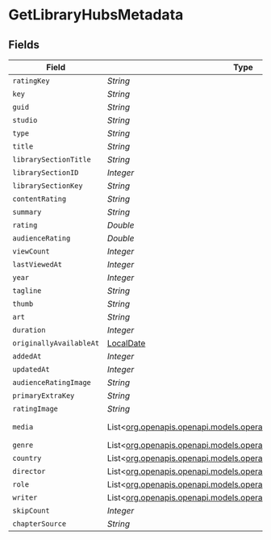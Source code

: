 # GetLibraryHubsMetadata


## Fields

| Field                                                                                                                                                                                                                                                                                                                                                                                                                                                                                                                                                                                                              | Type                                                                                                                                                                                                                                                                                                                                                                                                                                                                                                                                                                                                               | Required                                                                                                                                                                                                                                                                                                                                                                                                                                                                                                                                                                                                           | Description                                                                                                                                                                                                                                                                                                                                                                                                                                                                                                                                                                                                        | Example                                                                                                                                                                                                                                                                                                                                                                                                                                                                                                                                                                                                            |
| ------------------------------------------------------------------------------------------------------------------------------------------------------------------------------------------------------------------------------------------------------------------------------------------------------------------------------------------------------------------------------------------------------------------------------------------------------------------------------------------------------------------------------------------------------------------------------------------------------------------ | ------------------------------------------------------------------------------------------------------------------------------------------------------------------------------------------------------------------------------------------------------------------------------------------------------------------------------------------------------------------------------------------------------------------------------------------------------------------------------------------------------------------------------------------------------------------------------------------------------------------ | ------------------------------------------------------------------------------------------------------------------------------------------------------------------------------------------------------------------------------------------------------------------------------------------------------------------------------------------------------------------------------------------------------------------------------------------------------------------------------------------------------------------------------------------------------------------------------------------------------------------ | ------------------------------------------------------------------------------------------------------------------------------------------------------------------------------------------------------------------------------------------------------------------------------------------------------------------------------------------------------------------------------------------------------------------------------------------------------------------------------------------------------------------------------------------------------------------------------------------------------------------ | ------------------------------------------------------------------------------------------------------------------------------------------------------------------------------------------------------------------------------------------------------------------------------------------------------------------------------------------------------------------------------------------------------------------------------------------------------------------------------------------------------------------------------------------------------------------------------------------------------------------ |
| `ratingKey`                                                                                                                                                                                                                                                                                                                                                                                                                                                                                                                                                                                                        | *String*                                                                                                                                                                                                                                                                                                                                                                                                                                                                                                                                                                                                           | :heavy_minus_sign:                                                                                                                                                                                                                                                                                                                                                                                                                                                                                                                                                                                                 | N/A                                                                                                                                                                                                                                                                                                                                                                                                                                                                                                                                                                                                                | 14944                                                                                                                                                                                                                                                                                                                                                                                                                                                                                                                                                                                                              |
| `key`                                                                                                                                                                                                                                                                                                                                                                                                                                                                                                                                                                                                              | *String*                                                                                                                                                                                                                                                                                                                                                                                                                                                                                                                                                                                                           | :heavy_minus_sign:                                                                                                                                                                                                                                                                                                                                                                                                                                                                                                                                                                                                 | N/A                                                                                                                                                                                                                                                                                                                                                                                                                                                                                                                                                                                                                | /library/metadata/14944                                                                                                                                                                                                                                                                                                                                                                                                                                                                                                                                                                                            |
| `guid`                                                                                                                                                                                                                                                                                                                                                                                                                                                                                                                                                                                                             | *String*                                                                                                                                                                                                                                                                                                                                                                                                                                                                                                                                                                                                           | :heavy_minus_sign:                                                                                                                                                                                                                                                                                                                                                                                                                                                                                                                                                                                                 | N/A                                                                                                                                                                                                                                                                                                                                                                                                                                                                                                                                                                                                                | plex://movie/5d77686eeb5d26001f1eb339                                                                                                                                                                                                                                                                                                                                                                                                                                                                                                                                                                              |
| `studio`                                                                                                                                                                                                                                                                                                                                                                                                                                                                                                                                                                                                           | *String*                                                                                                                                                                                                                                                                                                                                                                                                                                                                                                                                                                                                           | :heavy_minus_sign:                                                                                                                                                                                                                                                                                                                                                                                                                                                                                                                                                                                                 | N/A                                                                                                                                                                                                                                                                                                                                                                                                                                                                                                                                                                                                                | Walt Disney Animation Studios                                                                                                                                                                                                                                                                                                                                                                                                                                                                                                                                                                                      |
| `type`                                                                                                                                                                                                                                                                                                                                                                                                                                                                                                                                                                                                             | *String*                                                                                                                                                                                                                                                                                                                                                                                                                                                                                                                                                                                                           | :heavy_minus_sign:                                                                                                                                                                                                                                                                                                                                                                                                                                                                                                                                                                                                 | N/A                                                                                                                                                                                                                                                                                                                                                                                                                                                                                                                                                                                                                | movie                                                                                                                                                                                                                                                                                                                                                                                                                                                                                                                                                                                                              |
| `title`                                                                                                                                                                                                                                                                                                                                                                                                                                                                                                                                                                                                            | *String*                                                                                                                                                                                                                                                                                                                                                                                                                                                                                                                                                                                                           | :heavy_minus_sign:                                                                                                                                                                                                                                                                                                                                                                                                                                                                                                                                                                                                 | N/A                                                                                                                                                                                                                                                                                                                                                                                                                                                                                                                                                                                                                | Tangled                                                                                                                                                                                                                                                                                                                                                                                                                                                                                                                                                                                                            |
| `librarySectionTitle`                                                                                                                                                                                                                                                                                                                                                                                                                                                                                                                                                                                              | *String*                                                                                                                                                                                                                                                                                                                                                                                                                                                                                                                                                                                                           | :heavy_minus_sign:                                                                                                                                                                                                                                                                                                                                                                                                                                                                                                                                                                                                 | N/A                                                                                                                                                                                                                                                                                                                                                                                                                                                                                                                                                                                                                | Movies                                                                                                                                                                                                                                                                                                                                                                                                                                                                                                                                                                                                             |
| `librarySectionID`                                                                                                                                                                                                                                                                                                                                                                                                                                                                                                                                                                                                 | *Integer*                                                                                                                                                                                                                                                                                                                                                                                                                                                                                                                                                                                                          | :heavy_minus_sign:                                                                                                                                                                                                                                                                                                                                                                                                                                                                                                                                                                                                 | N/A                                                                                                                                                                                                                                                                                                                                                                                                                                                                                                                                                                                                                | 1                                                                                                                                                                                                                                                                                                                                                                                                                                                                                                                                                                                                                  |
| `librarySectionKey`                                                                                                                                                                                                                                                                                                                                                                                                                                                                                                                                                                                                | *String*                                                                                                                                                                                                                                                                                                                                                                                                                                                                                                                                                                                                           | :heavy_minus_sign:                                                                                                                                                                                                                                                                                                                                                                                                                                                                                                                                                                                                 | N/A                                                                                                                                                                                                                                                                                                                                                                                                                                                                                                                                                                                                                | /library/sections/1                                                                                                                                                                                                                                                                                                                                                                                                                                                                                                                                                                                                |
| `contentRating`                                                                                                                                                                                                                                                                                                                                                                                                                                                                                                                                                                                                    | *String*                                                                                                                                                                                                                                                                                                                                                                                                                                                                                                                                                                                                           | :heavy_minus_sign:                                                                                                                                                                                                                                                                                                                                                                                                                                                                                                                                                                                                 | N/A                                                                                                                                                                                                                                                                                                                                                                                                                                                                                                                                                                                                                | PG                                                                                                                                                                                                                                                                                                                                                                                                                                                                                                                                                                                                                 |
| `summary`                                                                                                                                                                                                                                                                                                                                                                                                                                                                                                                                                                                                          | *String*                                                                                                                                                                                                                                                                                                                                                                                                                                                                                                                                                                                                           | :heavy_minus_sign:                                                                                                                                                                                                                                                                                                                                                                                                                                                                                                                                                                                                 | N/A                                                                                                                                                                                                                                                                                                                                                                                                                                                                                                                                                                                                                | The magically long-haired Rapunzel has spent her entire life in a tower, but now that a runaway thief has stumbled upon her, she is about to discover the world for the first time, and who she really is.                                                                                                                                                                                                                                                                                                                                                                                                         |
| `rating`                                                                                                                                                                                                                                                                                                                                                                                                                                                                                                                                                                                                           | *Double*                                                                                                                                                                                                                                                                                                                                                                                                                                                                                                                                                                                                           | :heavy_minus_sign:                                                                                                                                                                                                                                                                                                                                                                                                                                                                                                                                                                                                 | N/A                                                                                                                                                                                                                                                                                                                                                                                                                                                                                                                                                                                                                | 8.9                                                                                                                                                                                                                                                                                                                                                                                                                                                                                                                                                                                                                |
| `audienceRating`                                                                                                                                                                                                                                                                                                                                                                                                                                                                                                                                                                                                   | *Double*                                                                                                                                                                                                                                                                                                                                                                                                                                                                                                                                                                                                           | :heavy_minus_sign:                                                                                                                                                                                                                                                                                                                                                                                                                                                                                                                                                                                                 | N/A                                                                                                                                                                                                                                                                                                                                                                                                                                                                                                                                                                                                                | 8.7                                                                                                                                                                                                                                                                                                                                                                                                                                                                                                                                                                                                                |
| `viewCount`                                                                                                                                                                                                                                                                                                                                                                                                                                                                                                                                                                                                        | *Integer*                                                                                                                                                                                                                                                                                                                                                                                                                                                                                                                                                                                                          | :heavy_minus_sign:                                                                                                                                                                                                                                                                                                                                                                                                                                                                                                                                                                                                 | N/A                                                                                                                                                                                                                                                                                                                                                                                                                                                                                                                                                                                                                | 1                                                                                                                                                                                                                                                                                                                                                                                                                                                                                                                                                                                                                  |
| `lastViewedAt`                                                                                                                                                                                                                                                                                                                                                                                                                                                                                                                                                                                                     | *Integer*                                                                                                                                                                                                                                                                                                                                                                                                                                                                                                                                                                                                          | :heavy_minus_sign:                                                                                                                                                                                                                                                                                                                                                                                                                                                                                                                                                                                                 | N/A                                                                                                                                                                                                                                                                                                                                                                                                                                                                                                                                                                                                                | 1704936047                                                                                                                                                                                                                                                                                                                                                                                                                                                                                                                                                                                                         |
| `year`                                                                                                                                                                                                                                                                                                                                                                                                                                                                                                                                                                                                             | *Integer*                                                                                                                                                                                                                                                                                                                                                                                                                                                                                                                                                                                                          | :heavy_minus_sign:                                                                                                                                                                                                                                                                                                                                                                                                                                                                                                                                                                                                 | N/A                                                                                                                                                                                                                                                                                                                                                                                                                                                                                                                                                                                                                | 2010                                                                                                                                                                                                                                                                                                                                                                                                                                                                                                                                                                                                               |
| `tagline`                                                                                                                                                                                                                                                                                                                                                                                                                                                                                                                                                                                                          | *String*                                                                                                                                                                                                                                                                                                                                                                                                                                                                                                                                                                                                           | :heavy_minus_sign:                                                                                                                                                                                                                                                                                                                                                                                                                                                                                                                                                                                                 | N/A                                                                                                                                                                                                                                                                                                                                                                                                                                                                                                                                                                                                                | They're taking adventure to new lengths.                                                                                                                                                                                                                                                                                                                                                                                                                                                                                                                                                                           |
| `thumb`                                                                                                                                                                                                                                                                                                                                                                                                                                                                                                                                                                                                            | *String*                                                                                                                                                                                                                                                                                                                                                                                                                                                                                                                                                                                                           | :heavy_minus_sign:                                                                                                                                                                                                                                                                                                                                                                                                                                                                                                                                                                                                 | N/A                                                                                                                                                                                                                                                                                                                                                                                                                                                                                                                                                                                                                | /library/metadata/14944/thumb/1705739847                                                                                                                                                                                                                                                                                                                                                                                                                                                                                                                                                                           |
| `art`                                                                                                                                                                                                                                                                                                                                                                                                                                                                                                                                                                                                              | *String*                                                                                                                                                                                                                                                                                                                                                                                                                                                                                                                                                                                                           | :heavy_minus_sign:                                                                                                                                                                                                                                                                                                                                                                                                                                                                                                                                                                                                 | N/A                                                                                                                                                                                                                                                                                                                                                                                                                                                                                                                                                                                                                | /library/metadata/14944/art/1705739847                                                                                                                                                                                                                                                                                                                                                                                                                                                                                                                                                                             |
| `duration`                                                                                                                                                                                                                                                                                                                                                                                                                                                                                                                                                                                                         | *Integer*                                                                                                                                                                                                                                                                                                                                                                                                                                                                                                                                                                                                          | :heavy_minus_sign:                                                                                                                                                                                                                                                                                                                                                                                                                                                                                                                                                                                                 | N/A                                                                                                                                                                                                                                                                                                                                                                                                                                                                                                                                                                                                                | 6017237                                                                                                                                                                                                                                                                                                                                                                                                                                                                                                                                                                                                            |
| `originallyAvailableAt`                                                                                                                                                                                                                                                                                                                                                                                                                                                                                                                                                                                            | [LocalDate](https://docs.oracle.com/javase/8/docs/api/java/time/LocalDate.html)                                                                                                                                                                                                                                                                                                                                                                                                                                                                                                                                    | :heavy_minus_sign:                                                                                                                                                                                                                                                                                                                                                                                                                                                                                                                                                                                                 | N/A                                                                                                                                                                                                                                                                                                                                                                                                                                                                                                                                                                                                                | 2010-11-24 00:00:00 +0000 UTC                                                                                                                                                                                                                                                                                                                                                                                                                                                                                                                                                                                      |
| `addedAt`                                                                                                                                                                                                                                                                                                                                                                                                                                                                                                                                                                                                          | *Integer*                                                                                                                                                                                                                                                                                                                                                                                                                                                                                                                                                                                                          | :heavy_minus_sign:                                                                                                                                                                                                                                                                                                                                                                                                                                                                                                                                                                                                 | N/A                                                                                                                                                                                                                                                                                                                                                                                                                                                                                                                                                                                                                | 1589412494                                                                                                                                                                                                                                                                                                                                                                                                                                                                                                                                                                                                         |
| `updatedAt`                                                                                                                                                                                                                                                                                                                                                                                                                                                                                                                                                                                                        | *Integer*                                                                                                                                                                                                                                                                                                                                                                                                                                                                                                                                                                                                          | :heavy_minus_sign:                                                                                                                                                                                                                                                                                                                                                                                                                                                                                                                                                                                                 | N/A                                                                                                                                                                                                                                                                                                                                                                                                                                                                                                                                                                                                                | 1705739847                                                                                                                                                                                                                                                                                                                                                                                                                                                                                                                                                                                                         |
| `audienceRatingImage`                                                                                                                                                                                                                                                                                                                                                                                                                                                                                                                                                                                              | *String*                                                                                                                                                                                                                                                                                                                                                                                                                                                                                                                                                                                                           | :heavy_minus_sign:                                                                                                                                                                                                                                                                                                                                                                                                                                                                                                                                                                                                 | N/A                                                                                                                                                                                                                                                                                                                                                                                                                                                                                                                                                                                                                | rottentomatoes://image.rating.upright                                                                                                                                                                                                                                                                                                                                                                                                                                                                                                                                                                              |
| `primaryExtraKey`                                                                                                                                                                                                                                                                                                                                                                                                                                                                                                                                                                                                  | *String*                                                                                                                                                                                                                                                                                                                                                                                                                                                                                                                                                                                                           | :heavy_minus_sign:                                                                                                                                                                                                                                                                                                                                                                                                                                                                                                                                                                                                 | N/A                                                                                                                                                                                                                                                                                                                                                                                                                                                                                                                                                                                                                | /library/metadata/14952                                                                                                                                                                                                                                                                                                                                                                                                                                                                                                                                                                                            |
| `ratingImage`                                                                                                                                                                                                                                                                                                                                                                                                                                                                                                                                                                                                      | *String*                                                                                                                                                                                                                                                                                                                                                                                                                                                                                                                                                                                                           | :heavy_minus_sign:                                                                                                                                                                                                                                                                                                                                                                                                                                                                                                                                                                                                 | N/A                                                                                                                                                                                                                                                                                                                                                                                                                                                                                                                                                                                                                | rottentomatoes://image.rating.ripe                                                                                                                                                                                                                                                                                                                                                                                                                                                                                                                                                                                 |
| `media`                                                                                                                                                                                                                                                                                                                                                                                                                                                                                                                                                                                                            | List<[org.openapis.openapi.models.operations.GetLibraryHubsMedia](../../models/operations/GetLibraryHubsMedia.md)>                                                                                                                                                                                                                                                                                                                                                                                                                                                                                                 | :heavy_minus_sign:                                                                                                                                                                                                                                                                                                                                                                                                                                                                                                                                                                                                 | N/A                                                                                                                                                                                                                                                                                                                                                                                                                                                                                                                                                                                                                | [{"Part":[{"audioProfile":"lc","container":"mp4","duration":6017237,"file":"/movies/Tangled (2010)/Tangled (2010) Bluray-1080p.mp4","has64bitOffsets":false,"id":38247,"key":"/library/parts/38247/1589412494/file.mp4","optimizedForStreaming":true,"size":1545647447,"videoProfile":"high"}],"aspectRatio":1.78,"audioChannels":2,"audioCodec":"aac","audioProfile":"lc","bitrate":2051,"container":"mp4","duration":6017237,"has64bitOffsets":false,"height":1080,"id":38247,"optimizedForStreaming":1,"videoCodec":"h264","videoFrameRate":"24p","videoProfile":"high","videoResolution":"1080","width":1920}] |
| `genre`                                                                                                                                                                                                                                                                                                                                                                                                                                                                                                                                                                                                            | List<[org.openapis.openapi.models.operations.GetLibraryHubsGenre](../../models/operations/GetLibraryHubsGenre.md)>                                                                                                                                                                                                                                                                                                                                                                                                                                                                                                 | :heavy_minus_sign:                                                                                                                                                                                                                                                                                                                                                                                                                                                                                                                                                                                                 | N/A                                                                                                                                                                                                                                                                                                                                                                                                                                                                                                                                                                                                                | [{"tag":"Animation"}]                                                                                                                                                                                                                                                                                                                                                                                                                                                                                                                                                                                              |
| `country`                                                                                                                                                                                                                                                                                                                                                                                                                                                                                                                                                                                                          | List<[org.openapis.openapi.models.operations.GetLibraryHubsCountry](../../models/operations/GetLibraryHubsCountry.md)>                                                                                                                                                                                                                                                                                                                                                                                                                                                                                             | :heavy_minus_sign:                                                                                                                                                                                                                                                                                                                                                                                                                                                                                                                                                                                                 | N/A                                                                                                                                                                                                                                                                                                                                                                                                                                                                                                                                                                                                                | [{"tag":"United States of America"}]                                                                                                                                                                                                                                                                                                                                                                                                                                                                                                                                                                               |
| `director`                                                                                                                                                                                                                                                                                                                                                                                                                                                                                                                                                                                                         | List<[org.openapis.openapi.models.operations.GetLibraryHubsDirector](../../models/operations/GetLibraryHubsDirector.md)>                                                                                                                                                                                                                                                                                                                                                                                                                                                                                           | :heavy_minus_sign:                                                                                                                                                                                                                                                                                                                                                                                                                                                                                                                                                                                                 | N/A                                                                                                                                                                                                                                                                                                                                                                                                                                                                                                                                                                                                                | [{"tag":"Nathan Greno"}]                                                                                                                                                                                                                                                                                                                                                                                                                                                                                                                                                                                           |
| `role`                                                                                                                                                                                                                                                                                                                                                                                                                                                                                                                                                                                                             | List<[org.openapis.openapi.models.operations.GetLibraryHubsRole](../../models/operations/GetLibraryHubsRole.md)>                                                                                                                                                                                                                                                                                                                                                                                                                                                                                                   | :heavy_minus_sign:                                                                                                                                                                                                                                                                                                                                                                                                                                                                                                                                                                                                 | N/A                                                                                                                                                                                                                                                                                                                                                                                                                                                                                                                                                                                                                | [{"tag":"Donna Murphy"}]                                                                                                                                                                                                                                                                                                                                                                                                                                                                                                                                                                                           |
| `writer`                                                                                                                                                                                                                                                                                                                                                                                                                                                                                                                                                                                                           | List<[org.openapis.openapi.models.operations.GetLibraryHubsWriter](../../models/operations/GetLibraryHubsWriter.md)>                                                                                                                                                                                                                                                                                                                                                                                                                                                                                               | :heavy_minus_sign:                                                                                                                                                                                                                                                                                                                                                                                                                                                                                                                                                                                                 | N/A                                                                                                                                                                                                                                                                                                                                                                                                                                                                                                                                                                                                                | [{"tag":"Wilhelm Grimm"}]                                                                                                                                                                                                                                                                                                                                                                                                                                                                                                                                                                                          |
| `skipCount`                                                                                                                                                                                                                                                                                                                                                                                                                                                                                                                                                                                                        | *Integer*                                                                                                                                                                                                                                                                                                                                                                                                                                                                                                                                                                                                          | :heavy_minus_sign:                                                                                                                                                                                                                                                                                                                                                                                                                                                                                                                                                                                                 | N/A                                                                                                                                                                                                                                                                                                                                                                                                                                                                                                                                                                                                                | 1                                                                                                                                                                                                                                                                                                                                                                                                                                                                                                                                                                                                                  |
| `chapterSource`                                                                                                                                                                                                                                                                                                                                                                                                                                                                                                                                                                                                    | *String*                                                                                                                                                                                                                                                                                                                                                                                                                                                                                                                                                                                                           | :heavy_minus_sign:                                                                                                                                                                                                                                                                                                                                                                                                                                                                                                                                                                                                 | N/A                                                                                                                                                                                                                                                                                                                                                                                                                                                                                                                                                                                                                | media                                                                                                                                                                                                                                                                                                                                                                                                                                                                                                                                                                                                              |